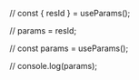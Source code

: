 // const { resId } = useParams();

// params = resId;

// const params = useParams();

// console.log(params);
